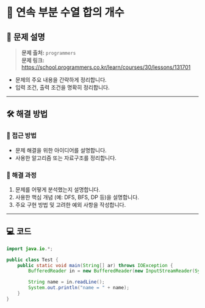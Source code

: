 # 📝 연속 부분 수열 합의 개수

## 📌 문제 설명
> **문제 출처:** `programmers`  
> **문제 링크:** https://school.programmers.co.kr/learn/courses/30/lessons/131701

- 문제의 주요 내용을 간략하게 정리합니다.
- 입력 조건, 출력 조건을 명확히 정리합니다.

---

## 🛠️ 해결 방법

### 🔹 접근 방법
- 문제 해결을 위한 아이디어를 설명합니다.
- 사용한 알고리즘 또는 자료구조를 정리합니다.

### 🔹 해결 과정
1. 문제를 어떻게 분석했는지 설명합니다.
2. 사용한 핵심 개념 (예: DFS, BFS, DP 등)을 설명합니다.
3. 주요 구현 방법 및 고려한 예외 사항을 작성합니다.

---

## 💻 코드

```java
import java.io.*;

public class Test {
    public static void main(String[] ar) throws IOException {
        BufferedReader in = new BufferedReader(new InputStreamReader(System.in));

        String name = in.readLine();
        System.out.println("name = " + name);
    }
}
```

